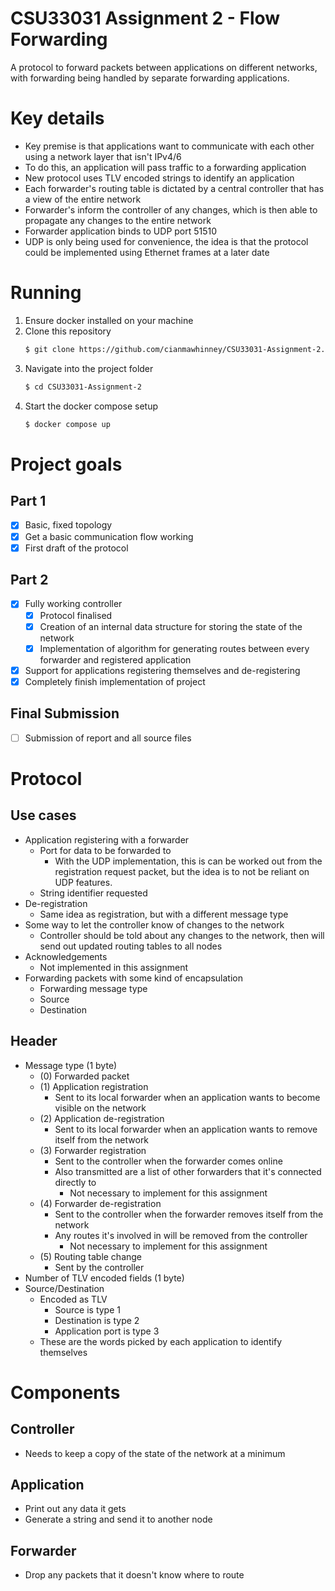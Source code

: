 # CSU33031 Assignment 2 - Flow Forwarding

A protocol to forward packets between applications on different networks, with forwarding being handled by separate forwarding applications.

# Key details
* Key premise is that applications want to communicate with each other using a network layer that isn't IPv4/6
* To do this, an application will pass traffic to a forwarding application
* New protocol uses TLV encoded strings to identify an application
* Each forwarder's routing table is dictated by a central controller that has a view of the entire network
* Forwarder's inform the controller of any changes, which is then able to propagate any changes to the entire network
* Forwarder application binds to UDP port 51510
* UDP is only being used for convenience, the idea is that the protocol could be implemented using Ethernet frames at a later date

# Running
1. Ensure docker installed on your machine
2. Clone this repository
   ``` bash
   $ git clone https://github.com/cianmawhinney/CSU33031-Assignment-2.git
   ```
3. Navigate into the project folder
   ``` bash
   $ cd CSU33031-Assignment-2
   ```
4. Start the docker compose setup
   ``` bash
   $ docker compose up
   ```

# Project goals
## Part 1
- [x] Basic, fixed topology
- [x] Get a basic communication flow working
- [x] First draft of the protocol

## Part 2
- [x] Fully working controller
  - [x] Protocol finalised
  - [x] Creation of an internal data structure for storing the state of the network
  - [x] Implementation of algorithm for generating routes between every forwarder and registered application
- [x] Support for applications registering themselves and de-registering
- [x] Completely finish implementation of project

## Final Submission
- [ ] Submission of report and all source files


# Protocol
## Use cases
* Application registering with a forwarder
  * Port for data to be forwarded to
    * With the UDP implementation, this is can be worked out from the registration request packet, but the idea is to not be reliant on UDP features.
  * String identifier requested
* De-registration
  * Same idea as registration, but with a different message type
* Some way to let the controller know of changes to the network
  * Controller should be told about any changes to the network, then will send out updated routing tables to all nodes
* Acknowledgements
  * Not implemented in this assignment
* Forwarding packets with some kind of encapsulation
  * Forwarding message type
  * Source
  * Destination


## Header
* Message type (1 byte)
  * (0) Forwarded packet
  * (1) Application registration
    * Sent to its local forwarder when an application wants to become visible on the network
  * (2) Application de-registration
    * Sent to its local forwarder when an application wants to remove itself from the network
  * (3) Forwarder registration
    * Sent to the controller when the forwarder comes online
    * Also transmitted are a list of other forwarders that it's connected directly to
      * Not necessary to implement for this assignment
  * (4) Forwarder de-registration
    * Sent to the controller when the forwarder removes itself from the network
    * Any routes it's involved in will be removed from the controller
      * Not necessary to implement for this assignment
  * (5) Routing table change
    * Sent by the controller
* Number of TLV encoded fields (1 byte)
* Source/Destination
  * Encoded as TLV
    * Source is type 1
    * Destination is type 2
    * Application port is type 3
  * These are the words picked by each application to identify themselves

<!-- This section can be removed when the report is written -->
# Components
## Controller
* Needs to keep a copy of the state of the network at a minimum


## Application
* Print out any data it gets
* Generate a string and send it to another node

## Forwarder
* Drop any packets that it doesn't know where to route
